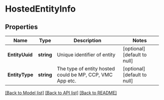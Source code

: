 # HostedEntityInfo

## Properties
Name | Type | Description | Notes
------------ | ------------- | ------------- | -------------
**EntityUuid** | **string** | Unique identifier of entity | [optional] [default to null]
**EntityType** | **string** | The type of entity hosted could be MP, CCP, VMC App etc. | [optional] [default to null]

[[Back to Model list]](../README.md#documentation-for-models) [[Back to API list]](../README.md#documentation-for-api-endpoints) [[Back to README]](../README.md)

